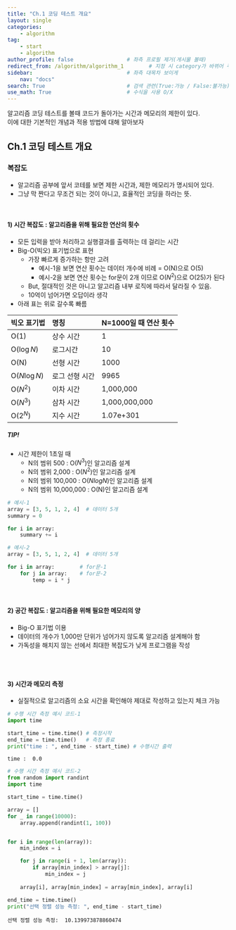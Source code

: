 ```yaml
---
title: "Ch.1 코딩 테스트 개요"
layout: single
categories:
    - algorithm
tag:
    - start
    - algorithm
author_profile: false                 # 좌측 프로필 제거(게시물 볼때)
redirect_from: /algorithm/algorithm_1        # 지정 시 category가 바뀌어 주소가 바뀌어도 에러안뜨고 들어와짐
sidebar:                              # 좌측 대목차 보이게
    nav: "docs"
search: True                          # 검색 관련(True:가능 / False:불가능)
use_math: True                        # 수식을 사용 O/X
---
```


알고리즘 코딩 테스트를 볼때 코드가 돌아가는 시간과 메모리의 제한이 있다.  
이에 대한 기본적인 개념과 적용 방법에 대해 알아보자 

## Ch.1 **코딩 테스트 개요**

### 복잡도
- 알고리즘 공부에 앞서 코테를 보면 제한 시간과, 제한 메모리가 명시되어 있다.
- 그냥 막 짠다고 무조건 되는 것이 아니고, 효율적인 코딩을 하라는 뜻.
<br>

#### 1) **시간 복잡도** : 알고리즘을 위해 필요한 연산의 횟수
- 모든 입력을 받아 처리하고 실행결과를 출력하는 데 걸리는 시간
- Big-O(빅오) 표기법으로 표현
    - 가장 빠르게 증가하는 항만 고려
        - 예시-1을 보면 연산 횟수는 데이터 개수에 비례 = O(N)으로 O(5)
        - 예시-2을 보면 연산 횟수는 for문이 2개 이므로 O($N^2$)으로 O(25)가 된다
    - But, 절대적인 것은 아니고 알고리즘 내부 로직에 따라서 달라질 수 있음.
    - 10억이 넘어가면 오답이라 생각
- 아래 표는 위로 갈수록 빠름

|빅오 표기법|명칭|N=1000일 때 연산 횟수|
|:---|:---|:---|
|O(1)|상수 시간|1|
|O($\log N$)|로그시간|10|
|O(N)|선형 시간|1000|
|O($N\log N$)|로그 선형 시간|9965|
|O($N^2$)|이차 시간|1,000,000|
|O($N^3$)|삼차 시간|1,000,000,000|
|O($2^N$)|지수 시간|1.07e+301|

##### TIP!
- 시간 제한이 1초일 때
    - N의 범위 500 : O($N^3$)인 알고리즘 설계
    - N의 범위 2,000 : O($N^2$)인 알고리즘 설계
    - N의 범위 100,000 : O($NlogN$)인 알고리즘 설계
    - N의 범위 10,000,000 : O(N)인 알고리즘 설계


```python
# 예시-1
array = [3, 5, 1, 2, 4]  # 데이터 5개
summary = 0

for i in array:
    summary += i

# 예시-2
array = [3, 5, 1, 2, 4]  # 데이터 5개

for i in array:        # for문-1
    for j in array:    # for문-2
        temp = i * j
```
<br>

#### 2) **공간 복잡도** : 알고리즘을 위해 필요한 메모리의 양
- Big-O 표기법 이용
- 데이터의 개수가 1,000만 단위가 넘어가지 않도록 알고리즘 설계해야 함
- 가독성을 해치지 않는 선에서 최대한 복잡도가 낮게 프로그램을 작성
<br>
<br>

#### 3) **시간과 메모리 측정**
- 실질적으로 알고리즘의 소요 시간을 확인해야 제대로 작성하고 있는지 체크 가능


```python
# 수행 시간 측정 예시 코드-1
import time

start_time = time.time() # 측정시작
end_time = time.time()   # 측정 종료
print("time : ", end_time - start_time) # 수행시간 출력
```

    time :  0.0
    


```python
# 수행 시간 측정 예시 코드-2
from random import randint
import time

start_time = time.time()

array = []
for _ in range(10000):
    array.append(randint(1, 100))


for i in range(len(array)):
    min_index = i

    for j in range(i + 1, len(array)):
        if array[min_index] > array[j]:
            min_index = j
    
    array[i], array[min_index] = array[min_index], array[i]

end_time = time.time()
print("선택 정렬 성능 측정: ", end_time - start_time)

```

    선택 정렬 성능 측정:  10.139973878860474
    
